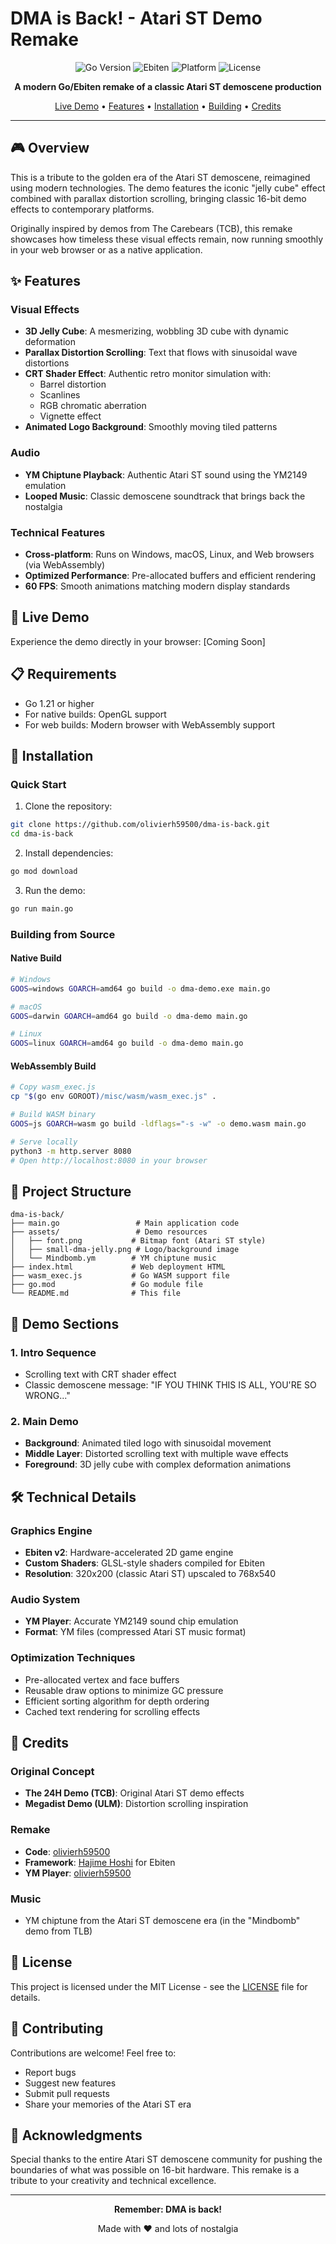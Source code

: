 # DMA is Back! - Atari ST Demo Remake

<div align="center">
  
![Go Version](https://img.shields.io/badge/Go-1.21%2B-00ADD8?style=for-the-badge&logo=go)
![Ebiten](https://img.shields.io/badge/Ebiten-v2.6.3-FF6B6B?style=for-the-badge)
![Platform](https://img.shields.io/badge/Platform-Windows%20|%20macOS%20|%20Linux%20|%20Web-4EAA25?style=for-the-badge)
![License](https://img.shields.io/badge/License-MIT-yellow.svg?style=for-the-badge)

**A modern Go/Ebiten remake of a classic Atari ST demoscene production**

[Live Demo](#live-demo) • [Features](#features) • [Installation](#installation) • [Building](#building) • [Credits](#credits)

</div>

---

## 🎮 Overview

This is a tribute to the golden era of the Atari ST demoscene, reimagined using modern technologies. The demo features the iconic "jelly cube" effect combined with parallax distortion scrolling, bringing classic 16-bit demo effects to contemporary platforms.

Originally inspired by demos from The Carebears (TCB), this remake showcases how timeless these visual effects remain, now running smoothly in your web browser or as a native application.

## ✨ Features

### Visual Effects
- **3D Jelly Cube**: A mesmerizing, wobbling 3D cube with dynamic deformation
- **Parallax Distortion Scrolling**: Text that flows with sinusoidal wave distortions
- **CRT Shader Effect**: Authentic retro monitor simulation with:
  - Barrel distortion
  - Scanlines
  - RGB chromatic aberration
  - Vignette effect
- **Animated Logo Background**: Smoothly moving tiled patterns

### Audio
- **YM Chiptune Playback**: Authentic Atari ST sound using the YM2149 emulation
- **Looped Music**: Classic demoscene soundtrack that brings back the nostalgia

### Technical Features
- **Cross-platform**: Runs on Windows, macOS, Linux, and Web browsers (via WebAssembly)
- **Optimized Performance**: Pre-allocated buffers and efficient rendering
- **60 FPS**: Smooth animations matching modern display standards

## 🚀 Live Demo

Experience the demo directly in your browser: [Coming Soon]

## 📋 Requirements

- Go 1.21 or higher
- For native builds: OpenGL support
- For web builds: Modern browser with WebAssembly support

## 🔧 Installation

### Quick Start

1. Clone the repository:
```bash
git clone https://github.com/olivierh59500/dma-is-back.git
cd dma-is-back
```

2. Install dependencies:
```bash
go mod download
```

3. Run the demo:
```bash
go run main.go
```

### Building from Source

#### Native Build
```bash
# Windows
GOOS=windows GOARCH=amd64 go build -o dma-demo.exe main.go

# macOS
GOOS=darwin GOARCH=amd64 go build -o dma-demo main.go

# Linux
GOOS=linux GOARCH=amd64 go build -o dma-demo main.go
```

#### WebAssembly Build
```bash
# Copy wasm_exec.js
cp "$(go env GOROOT)/misc/wasm/wasm_exec.js" .

# Build WASM binary
GOOS=js GOARCH=wasm go build -ldflags="-s -w" -o demo.wasm main.go

# Serve locally
python3 -m http.server 8080
# Open http://localhost:8080 in your browser
```

## 📁 Project Structure

```
dma-is-back/
├── main.go                 # Main application code
├── assets/                 # Demo resources
│   ├── font.png           # Bitmap font (Atari ST style)
│   ├── small-dma-jelly.png # Logo/background image
│   └── Mindbomb.ym        # YM chiptune music
├── index.html             # Web deployment HTML
├── wasm_exec.js           # Go WASM support file
├── go.mod                 # Go module file
└── README.md              # This file
```

## 🎨 Demo Sections

### 1. Intro Sequence
- Scrolling text with CRT shader effect
- Classic demoscene message: "IF YOU THINK THIS IS ALL, YOU'RE SO WRONG..."

### 2. Main Demo
- **Background**: Animated tiled logo with sinusoidal movement
- **Middle Layer**: Distorted scrolling text with multiple wave effects
- **Foreground**: 3D jelly cube with complex deformation animations

## 🛠️ Technical Details

### Graphics Engine
- **Ebiten v2**: Hardware-accelerated 2D game engine
- **Custom Shaders**: GLSL-style shaders compiled for Ebiten
- **Resolution**: 320x200 (classic Atari ST) upscaled to 768x540

### Audio System
- **YM Player**: Accurate YM2149 sound chip emulation
- **Format**: YM files (compressed Atari ST music format)

### Optimization Techniques
- Pre-allocated vertex and face buffers
- Reusable draw options to minimize GC pressure
- Efficient sorting algorithm for depth ordering
- Cached text rendering for scrolling effects

## 🙏 Credits

### Original Concept
- **The 24H Demo (TCB)**: Original Atari ST demo effects
- **Megadist Demo (ULM)**: Distortion scrolling inspiration

### Remake
- **Code**: [olivierh59500](https://github.com/olivierh59500/dma-is-back)
- **Framework**: [Hajime Hoshi](https://github.com/hajimehoshi) for Ebiten
- **YM Player**: [olivierh59500](https://github.com/olivierh59500/ym-player)

### Music
- YM chiptune from the Atari ST demoscene era (in the "Mindbomb" demo from TLB)

## 📄 License

This project is licensed under the MIT License - see the [LICENSE](LICENSE) file for details.

## 🤝 Contributing

Contributions are welcome! Feel free to:
- Report bugs
- Suggest new features
- Submit pull requests
- Share your memories of the Atari ST era

## 🌟 Acknowledgments

Special thanks to the entire Atari ST demoscene community for pushing the boundaries of what was possible on 16-bit hardware. This remake is a tribute to your creativity and technical excellence.

---

<div align="center">
  
**Remember: DMA is back!**

Made with ❤️ and lots of nostalgia

</div>
